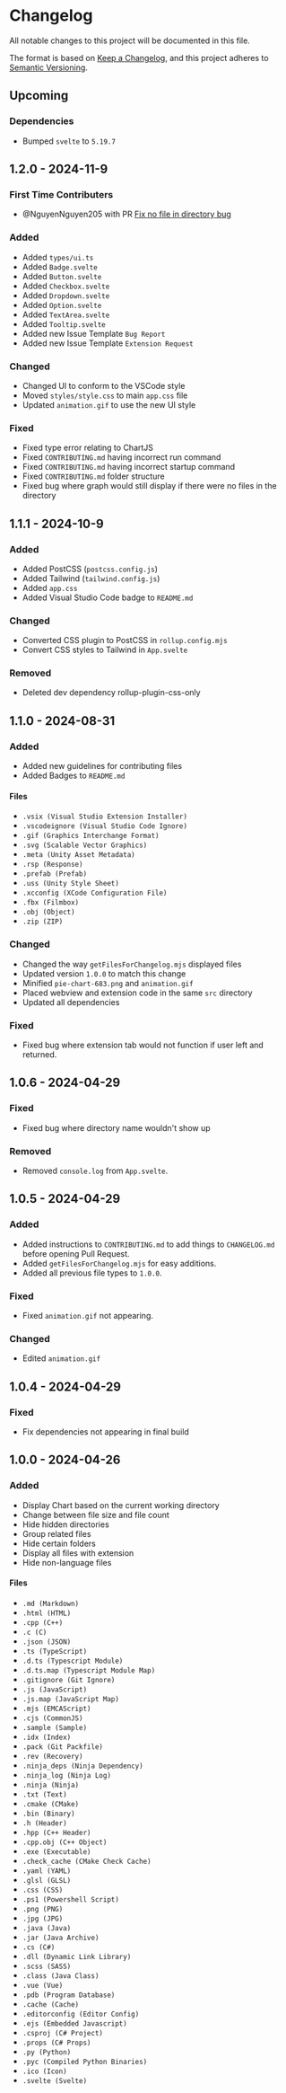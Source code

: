 # Changelog

All notable changes to this project will be documented in this file.

The format is based on [Keep a Changelog](https://keepachangelog.com/en/1.1.0/),
and this project adheres to [Semantic Versioning](https://semver.org/spec/v2.0.0.html).

## Upcoming

### Dependencies

- Bumped `svelte` to `5.19.7`

## 1.2.0 - 2024-11-9

### First Time Contributers

- @NguyenNguyen205 with PR [Fix no file in directory bug](https://github.com/Villy-P/File-Makeup-Viewer/pull/35)

### Added

- Added `types/ui.ts`
- Added `Badge.svelte`
- Added `Button.svelte`
- Added `Checkbox.svelte`
- Added `Dropdown.svelte`
- Added `Option.svelte`
- Added `TextArea.svelte`
- Added `Tooltip.svelte`
- Added new Issue Template `Bug Report`
- Added new Issue Template `Extension Request`

### Changed

- Changed UI to conform to the VSCode style
- Moved `styles/style.css` to main `app.css` file
- Updated `animation.gif` to use the new UI style

### Fixed

- Fixed type error relating to ChartJS
- Fixed `CONTRIBUTING.md` having incorrect run command
- Fixed `CONTRIBUTING.md` having incorrect startup command
- Fixed `CONTRIBUTING.md` folder structure
- Fixed bug where graph would still display if there were no files in the directory

## 1.1.1 - 2024-10-9

### Added

- Added PostCSS (`postcss.config.js`)
- Added Tailwind (`tailwind.config.js`)
- Added `app.css`
- Added Visual Studio Code badge to `README.md`

### Changed

- Converted CSS plugin to PostCSS in `rollup.config.mjs`
- Convert CSS styles to Tailwind in `App.svelte`

### Removed

- Deleted dev dependency rollup-plugin-css-only

## 1.1.0 - 2024-08-31

### Added

- Added new guidelines for contributing files
- Added Badges to `README.md`

#### Files

- `.vsix (Visual Studio Extension Installer)`
- `.vscodeignore (Visual Studio Code Ignore)`
- `.gif (Graphics Interchange Format)`
- `.svg (Scalable Vector Graphics)`
- `.meta (Unity Asset Metadata)`
- `.rsp (Response)`
- `.prefab (Prefab)`
- `.uss (Unity Style Sheet)`
- `.xcconfig (XCode Configuration File)`
- `.fbx (Filmbox)`
- `.obj (Object)`
- `.zip (ZIP)`

### Changed

- Changed the way `getFilesForChangelog.mjs` displayed files
- Updated version `1.0.0` to match this change
- Minified `pie-chart-683.png` and `animation.gif`
- Placed webview and extension code in the same `src` directory
- Updated all dependencies

### Fixed

- Fixed bug where extension tab would not function if user left and returned.

## 1.0.6 - 2024-04-29

### Fixed

- Fixed bug where directory name wouldn't show up

### Removed

- Removed `console.log` from `App.svelte`.

## 1.0.5 - 2024-04-29

### Added

- Added instructions to `CONTRIBUTING.md` to add things to `CHANGELOG.md` before opening Pull Request.
- Added `getFilesForChangelog.mjs` for easy additions.
- Added all previous file types to `1.0.0`.

### Fixed

- Fixed `animation.gif` not appearing.

### Changed

- Edited `animation.gif`

## 1.0.4 - 2024-04-29

### Fixed

- Fix dependencies not appearing in final build

## 1.0.0 - 2024-04-26

### Added

- Display Chart based on the current working directory
- Change between file size and file count
- Hide hidden directories
- Group related files
- Hide certain folders
- Display all files with extension
- Hide non-language files

#### Files

- `.md (Markdown)`
- `.html (HTML)`
- `.cpp (C++)`
- `.c (C)`
- `.json (JSON)`
- `.ts (TypeScript)`
- `.d.ts (Typescript Module)`
- `.d.ts.map (Typescript Module Map)`
- `.gitignore (Git Ignore)`
- `.js (JavaScript)`
- `.js.map (JavaScript Map)`
- `.mjs (EMCAScript)`
- `.cjs (CommonJS)`
- `.sample (Sample)`
- `.idx (Index)`
- `.pack (Git Packfile)`
- `.rev (Recovery)`
- `.ninja_deps (Ninja Dependency)`
- `.ninja_log (Ninja Log)`
- `.ninja (Ninja)`
- `.txt (Text)`
- `.cmake (CMake)`
- `.bin (Binary)`
- `.h (Header)`
- `.hpp (C++ Header)`
- `.cpp.obj (C++ Object)`
- `.exe (Executable)`
- `.check_cache (CMake Check Cache)`
- `.yaml (YAML)`
- `.glsl (GLSL)`
- `.css (CSS)`
- `.ps1 (Powershell Script)`
- `.png (PNG)`
- `.jpg (JPG)`
- `.java (Java)`
- `.jar (Java Archive)`
- `.cs (C#)`
- `.dll (Dynamic Link Library)`
- `.scss (SASS)`
- `.class (Java Class)`
- `.vue (Vue)`
- `.pdb (Program Database)`
- `.cache (Cache)`
- `.editorconfig (Editor Config)`
- `.ejs (Embedded Javascript)`
- `.csproj (C# Project)`
- `.props (C# Props)`
- `.py (Python)`
- `.pyc (Compiled Python Binaries)`
- `.ico (Icon)`
- `.svelte (Svelte)`
